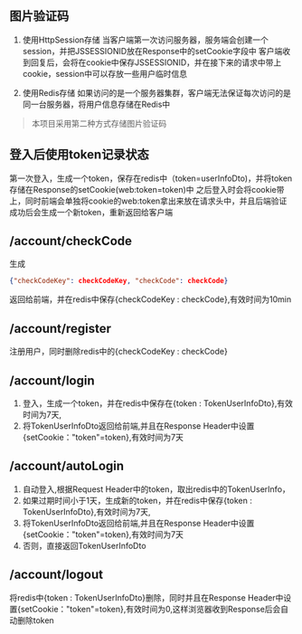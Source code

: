 ## 图片验证码
1. 使用HttpSession存储
当客户端第一次访问服务器，服务端会创建一个session，并把JSSESSIONID放在Response中的setCookie字段中
客户端收到回复后，会将在cookie中保存JSSESSIONID，并在接下来的请求中带上cookie，session中可以存放一些用户临时信息

2. 使用Redis存储
如果访问的是一个服务器集群，客户端无法保证每次访问的是同一台服务器，将用户信息存储在Redis中

> 本项目采用第二种方式存储图片验证码

## 登入后使用token记录状态
第一次登入，生成一个token，保存在redis中（token=userInfoDto)，并将token存储在Response的setCookie(web:token=token)中
之后登入时会将cookie带上，同时前端会单独将cookie的web:token拿出来放在请求头中，并且后端验证成功后会生成一个新token，重新返回给客户端

## /account/checkCode
生成
```json
{"checkCodeKey": checkCodeKey, "checkCode": checkCode}
```
返回给前端，并在redis中保存{checkCodeKey : checkCode},有效时间为10min

## /account/register
注册用户，同时删除redis中的{checkCodeKey : checkCode}

## /account/login
1. 登入，生成一个token，并在redis中保存在{token : TokenUserInfoDto},有效时间为7天,<br>
2. 将TokenUserInfoDto返回给前端,并且在Response Header中设置{setCookie："token"=token},有效时间为7天

## /account/autoLogin
1. 自动登入,根据Request Header中的token，取出redis中的TokenUserInfo，<br>
2. 如果过期时间小于1天，生成新的token，并在redis中保存{token : TokenUserInfoDto},有效时间为7天,<br>
3. 将TokenUserInfoDto返回给前端,并且在Response Header中设置{setCookie："token"=token},有效时间为7天<br>
4. 否则，直接返回TokenUserInfoDto

## /account/logout
将redis中{token : TokenUserInfoDto}删除，同时并且在Response Header中设置{setCookie："token"=token},有效时间为0,这样浏览器收到Response后会自动删除token

